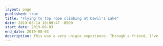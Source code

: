 ```yaml
---
layout: page
published: true
title: "Flying to top rope climbing at Devil's Lake"
date: 2019-08-14 18:09:47 -0500
start_date: 2019-08-03
end_date: 2019-08-03
description: This was a very unique experience. Through a friend, I've managed to connect with a pilot and the three of us flew to Devil's Lake State Park and did some top rope climbing. This was my first time climbing at Devil's Lake.
---
```

